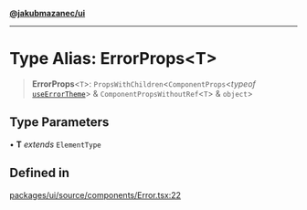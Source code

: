 [**@jakubmazanec/ui**](../README.md)

---

# Type Alias: ErrorProps\<T\>

> **ErrorProps**\<`T`\>: `PropsWithChildren`\<`ComponentProps`\<_typeof_
> [`useErrorTheme`](../functions/useErrorTheme.md)\> & `ComponentPropsWithoutRef`\<`T`\> &
> `object`\>

## Type Parameters

• **T** _extends_ `ElementType`

## Defined in

[packages/ui/source/components/Error.tsx:22](https://github.com/jakubmazanec/tools/blob/3e339f67fc5b5cd011c28acb315570a2f29efedc/packages/ui/source/components/Error.tsx#L22)
